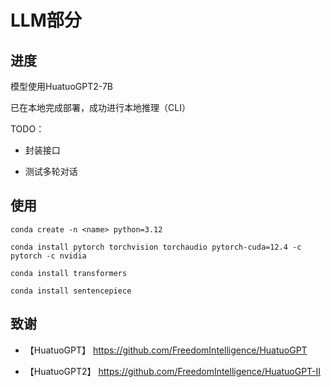 # LLM部分

## 进度

模型使用HuatuoGPT2-7B

已在本地完成部署，成功进行本地推理（CLI）

TODO：

* 封装接口

* 测试多轮对话

## 使用

```
conda create -n <name> python=3.12

conda install pytorch torchvision torchaudio pytorch-cuda=12.4 -c pytorch -c nvidia

conda install transformers

conda install sentencepiece
```

## 致谢

* 【HuatuoGPT】 https://github.com/FreedomIntelligence/HuatuoGPT

* 【HuatuoGPT2】 https://github.com/FreedomIntelligence/HuatuoGPT-II